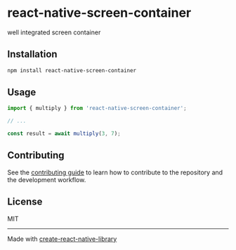 # react-native-screen-container

well integrated screen container 

## Installation

```sh
npm install react-native-screen-container
```

## Usage

```js
import { multiply } from 'react-native-screen-container';

// ...

const result = await multiply(3, 7);
```

## Contributing

See the [contributing guide](CONTRIBUTING.md) to learn how to contribute to the repository and the development workflow.

## License

MIT

---

Made with [create-react-native-library](https://github.com/callstack/react-native-builder-bob)
